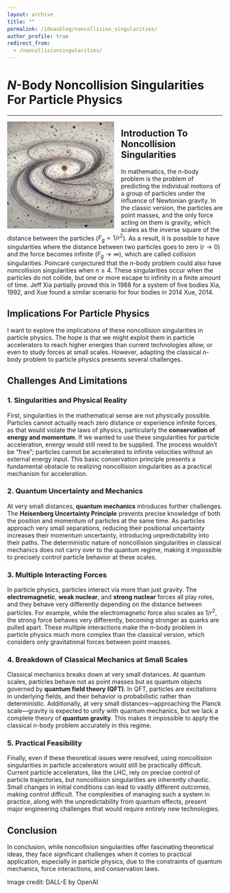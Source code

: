 ```yaml
---
layout: archive
title: ""
permalink: /ideasblog/noncollision_singularities/
author_profile: true
redirect_from:
  - /noncollisionsingularities/
---
```


# $N$-Body Noncollision Singularities For Particle Physics
-----
<img src="/images/nbody.jpeg" style="max-height: 250px; max-width: 100%; margin-right: 16px; margin-bottom: 10px" align=left>

## Introduction To Noncollision Singularities

In mathematics, the $n$-body problem is the problem of predicting the individual motions of a group of particles under the influence of Newtonian gravity. In the classic version, the particles are point masses, and the only force acting on them is gravity, which scales as the inverse square of the distance between the particles ($F_g \propto 1/r^2$). As a result, it is possible to have singularities where the distance between two particles goes to zero ($r \to 0$) and the force becomes infinite ($F_g \to \infty$), which are called collision singularities. Poincaré conjectured that the $n$-body problem could also have noncollision singularities when $n \geq 4$. These singularities occur when the particles do not collide, but one or more escape to infinity in a finite amount of time. Jeff Xia partially proved this in 1988 for a system of five bodies Xia, 1992, and Xue found a similar scenario for four bodies in 2014 Xue, 2014.

## Implications For Particle Physics

I want to explore the implications of these noncollision singularities in particle physics. The hope is that we might exploit them in particle accelerators to reach higher energies than current technologies allow, or even to study forces at small scales. However, adapting the classical $n$-body problem to particle physics presents several challenges.

## Challenges And Limitations

### 1. Singularities and Physical Reality

First, singularities in the mathematical sense are not physically possible. Particles cannot actually reach zero distance or experience infinite forces, as that would violate the laws of physics, particularly the **conservation of energy and momentum**. If we wanted to use these singularities for particle acceleration, energy would still need to be supplied. The process wouldn’t be “free”; particles cannot be accelerated to infinite velocities without an external energy input. This basic conservation principle presents a fundamental obstacle to realizing noncollision singularities as a practical mechanism for acceleration.

### 2. Quantum Uncertainty and Mechanics

At very small distances, **quantum mechanics** introduces further challenges. The **Heisenberg Uncertainty Principle** prevents precise knowledge of both the position and momentum of particles at the same time. As particles approach very small separations, reducing their positional uncertainty increases their momentum uncertainty, introducing unpredictability into their paths. The deterministic nature of noncollision singularities in classical mechanics does not carry over to the quantum regime, making it impossible to precisely control particle behavior at these scales.

### 3. Multiple Interacting Forces

In particle physics, particles interact via more than just gravity. The **electromagnetic**, **weak nuclear**, and **strong nuclear** forces all play roles, and they behave very differently depending on the distance between particles. For example, while the electromagnetic force also scales as $1/r^2$, the strong force behaves very differently, becoming stronger as quarks are pulled apart. These multiple interactions make the $n$-body problem in particle physics much more complex than the classical version, which considers only gravitational forces between point masses.

### 4. Breakdown of Classical Mechanics at Small Scales

Classical mechanics breaks down at very small distances. At quantum scales, particles behave not as point masses but as quantum objects governed by **quantum field theory (QFT)**. In QFT, particles are excitations in underlying fields, and their behavior is probabilistic rather than deterministic. Additionally, at very small distances—approaching the Planck scale—gravity is expected to unify with quantum mechanics, but we lack a complete theory of **quantum gravity**. This makes it impossible to apply the classical $n$-body problem accurately in this regime.

### 5. Practical Feasibility

Finally, even if these theoretical issues were resolved, using noncollision singularities in particle accelerators would still be practically difficult. Current particle accelerators, like the LHC, rely on precise control of particle trajectories, but noncollision singularities are inherently chaotic. Small changes in initial conditions can lead to vastly different outcomes, making control difficult. The complexities of managing such a system in practice, along with the unpredictability from quantum effects, present major engineering challenges that would require entirely new technologies.

## Conclusion

In conclusion, while noncollision singularities offer fascinating theoretical ideas, they face significant challenges when it comes to practical application, especially in particle physics, due to the constraints of quantum mechanics, force interactions, and conservation laws.

Image credit: DALL-E by OpenAI